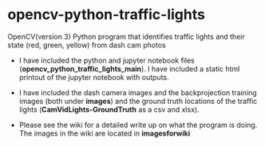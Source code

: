 # opencv-python-traffic-lights
OpenCV(version 3) Python program that identifies traffic lights and their state (red, green, yellow) from dash cam photos

* I have included the python and jupyter notebook files (**opencv_python_traffic_lights_main**). I have included a static html printout of the jupyter notebook with outputs. 

* I have included the dash camera images and the backprojection training images (both under **images**) and the ground truth locations of the traffic lights (**CamVidLights-GroundTruth** as a csv and xlsx).

* Please see the wiki for a detailed write up on what the program is doing. The images in the wiki are located in **imagesforwiki**
